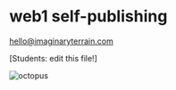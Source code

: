 # web1 self-publishing

hello@imaginaryterrain.com

[Students: edit this file!]



![octopus](images/octopus.jpg)
